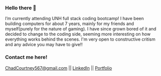 ### Hello there 👋

I’m currently attending UNH full stack coding bootcamp! I have been building computers for about 7 years, mainly for my friends and myself(purely for the nature of gaming). I have since grown bored of it and decided to change to the coding side, seeming more interesting on how everything works behind the scenes. I'm very open to constructive critism and any advice you may have to give!!

### Contact me here!
ChadCourtney567@gmail.com ||
[LinkedIn](https://www.linkedin.com/in/chad-courtney-7951721ba/) ||
[Portfolio](https://chad-courtney.herokuapp.com/)



